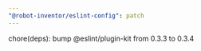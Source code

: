 ```yaml
---
"@robot-inventor/eslint-config": patch
---
```


chore(deps): bump @eslint/plugin-kit from 0.3.3 to 0.3.4
